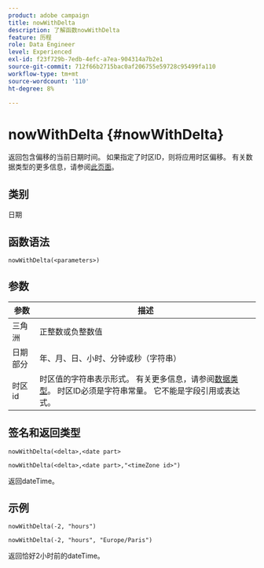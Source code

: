 ```yaml
---
product: adobe campaign
title: nowWithDelta
description: 了解函数nowWithDelta
feature: 历程
role: Data Engineer
level: Experienced
exl-id: f23f729b-7edb-4efc-a7ea-904314a7b2e1
source-git-commit: 712f66b2715bac0af206755e59728c95499fa110
workflow-type: tm+mt
source-wordcount: '110'
ht-degree: 8%

---
```


# nowWithDelta {#nowWithDelta}

返回包含偏移的当前日期时间。 如果指定了时区ID，则将应用时区偏移。 有关数据类型的更多信息，请参阅[此页面](../expression/data-types.md)。

## 类别

日期

## 函数语法

`nowWithDelta(<parameters>)`

## 参数

| 参数 | 描述 |
|--- |--- |
| 三角洲 | 正整数或负整数值 |
| 日期部分 | 年、月、日、小时、分钟或秒（字符串） |
| 时区id | 时区值的字符串表示形式。 有关更多信息，请参阅[数据类型](../expression/data-types.md)。 时区ID必须是字符串常量。 它不能是字段引用或表达式。 |

## 签名和返回类型

`nowWithDelta(<delta>,<date part>`

`nowWithDelta(<delta>,<date part>,"<timeZone id>")`

返回dateTime。

## 示例

`nowWithDelta(-2, "hours")`

`nowWithDelta(-2, "hours", "Europe/Paris")`

返回恰好2小时前的dateTime。
